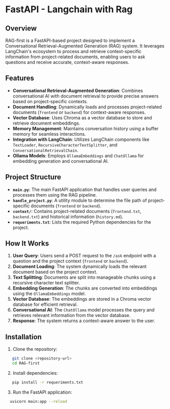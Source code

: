 # FastAPI - Langchain with Rag

## Overview

RAG-first is a FastAPI-based project designed to implement a Conversational Retrieval-Augmented Generation (RAG) system. It leverages LangChain's ecosystem to process and retrieve context-specific information from project-related documents, enabling users to ask questions and receive accurate, context-aware responses.

## Features

- **Conversational Retrieval-Augmented Generation**: Combines conversational AI with document retrieval to provide precise answers based on project-specific contexts.
- **Document Handling**: Dynamically loads and processes project-related documents (`frontend` or `backend`) for context-aware responses.
- **Vector Database**: Uses Chroma as a vector database to store and retrieve document embeddings.
- **Memory Management**: Maintains conversation history using a buffer memory for seamless interactions.
- **Integration with LangChain**: Utilizes LangChain components like `TextLoader`, `RecursiveCharacterTextSplitter`, and `ConversationalRetrievalChain`.
- **Ollama Models**: Employs `OllamaEmbeddings` and `ChatOllama` for embedding generation and conversational AI.

## Project Structure

- **`main.py`**: The main FastAPI application that handles user queries and processes them using the RAG pipeline.
- **`handle_project.py`**: A utility module to determine the file path of project-specific documents (`frontend` or `backend`).
- **`context/`**: Contains project-related documents (`frontend.txt`, `backend.txt`) and historical information (`history.md`).
- **`requeriments.txt`**: Lists the required Python dependencies for the project.

## How It Works

1. **User Query**: Users send a POST request to the `/ask` endpoint with a question and the project context (`frontend` or `backend`).
2. **Document Loading**: The system dynamically loads the relevant document based on the project context.
3. **Text Splitting**: Documents are split into manageable chunks using a recursive character text splitter.
4. **Embedding Generation**: The chunks are converted into embeddings using the `OllamaEmbeddings` model.
5. **Vector Database**: The embeddings are stored in a Chroma vector database for efficient retrieval.
6. **Conversational AI**: The `ChatOllama` model processes the query and retrieves relevant information from the vector database.
7. **Response**: The system returns a context-aware answer to the user.

## Installation

1. Clone the repository:

```bash
   git clone <repository-url>
   cd RAG-first
```

2. Install dependencies:

```bash
   pip install -r requeriments.txt
```

3. Run the FastAPI application:

```bash
  uvicorn main:app --reload
```
